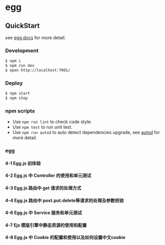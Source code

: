 # egg

## QuickStart

<!-- add docs here for user -->

see [egg docs][egg] for more detail.

### Development

```bash
$ npm i
$ npm run dev
$ open http://localhost:7001/
```

### Deploy

```bash
$ npm start
$ npm stop
```

### npm scripts

- Use `npm run lint` to check code style.
- Use `npm test` to run unit test.
- Use `npm run autod` to auto detect dependencies upgrade, see [autod](https://www.npmjs.com/package/autod) for more detail.

[egg]: https://eggjs.org

### egg

#### 4-1 Egg.js 初体验

#### 4-2 Egg.js 中 Controller 的使用和单元测试

#### 4-3 Egg.js 路由中 get 请求的处理方式

#### 4-4 Egg.js 路由中 post.put.delete等请求的处理及参数校验

#### 4-6 Egg.js 中 Service 服务和单元测试

#### 4-7 Ejs 模版引擎中静态资源的使用和配置

#### 4-8 Egg.js 中 Cookie 的配置和使用以及如何设置中文cookie